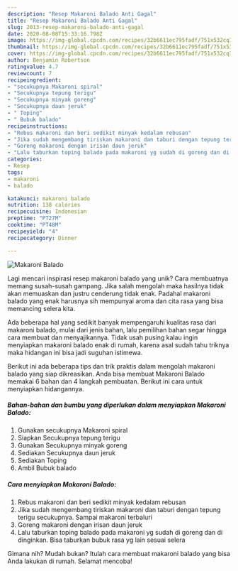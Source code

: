 ```yaml
---
description: "Resep Makaroni Balado Anti Gagal"
title: "Resep Makaroni Balado Anti Gagal"
slug: 2013-resep-makaroni-balado-anti-gagal
date: 2020-08-08T15:33:16.798Z
image: https://img-global.cpcdn.com/recipes/32b6611ec795fadf/751x532cq70/makaroni-balado-foto-resep-utama.jpg
thumbnail: https://img-global.cpcdn.com/recipes/32b6611ec795fadf/751x532cq70/makaroni-balado-foto-resep-utama.jpg
cover: https://img-global.cpcdn.com/recipes/32b6611ec795fadf/751x532cq70/makaroni-balado-foto-resep-utama.jpg
author: Benjamin Robertson
ratingvalue: 4.7
reviewcount: 7
recipeingredient:
- "secukupnya Makaroni spiral"
- "Secukupnya tepung terigu"
- "Secukupnya minyak goreng"
- "Secukupnya daun jeruk"
- " Toping"
- " Bubuk balado"
recipeinstructions:
- "Rebus makaroni dan beri sedikit minyak kedalam rebusan"
- "Jika sudah mengembang tiriskan makaroni dan taburi dengan tepung terigu secukupnya. Sampai makaroni terbaluri"
- "Goreng makaroni dengan irisan daun jeruk"
- "Lalu taburkan toping balado pada makaroni yg sudah di goreng dan di dinginkan. Bisa taburkan bubuk rasa yg lain sesuai selera"
categories:
- Resep
tags:
- makaroni
- balado

katakunci: makaroni balado 
nutrition: 138 calories
recipecuisine: Indonesian
preptime: "PT27M"
cooktime: "PT48M"
recipeyield: "4"
recipecategory: Dinner

---
```



![Makaroni Balado](https://img-global.cpcdn.com/recipes/32b6611ec795fadf/751x532cq70/makaroni-balado-foto-resep-utama.jpg)

Lagi mencari inspirasi resep makaroni balado yang unik? Cara membuatnya memang susah-susah gampang. Jika salah mengolah maka hasilnya tidak akan memuaskan dan justru cenderung tidak enak. Padahal makaroni balado yang enak harusnya sih mempunyai aroma dan cita rasa yang bisa memancing selera kita.



Ada beberapa hal yang sedikit banyak mempengaruhi kualitas rasa dari makaroni balado, mulai dari jenis bahan, lalu pemilihan bahan segar hingga cara membuat dan menyajikannya. Tidak usah pusing kalau ingin menyiapkan makaroni balado enak di rumah, karena asal sudah tahu triknya maka hidangan ini bisa jadi suguhan istimewa.


Berikut ini ada beberapa tips dan trik praktis dalam mengolah makaroni balado yang siap dikreasikan. Anda bisa membuat Makaroni Balado memakai 6 bahan dan 4 langkah pembuatan. Berikut ini cara untuk menyiapkan hidangannya.

<!--inarticleads1-->

##### Bahan-bahan dan bumbu yang diperlukan dalam menyiapkan Makaroni Balado:

1. Gunakan secukupnya Makaroni spiral
1. Siapkan Secukupnya tepung terigu
1. Gunakan Secukupnya minyak goreng
1. Sediakan Secukupnya daun jeruk
1. Sediakan  Toping
1. Ambil  Bubuk balado




<!--inarticleads2-->

##### Cara menyiapkan Makaroni Balado:

1. Rebus makaroni dan beri sedikit minyak kedalam rebusan
1. Jika sudah mengembang tiriskan makaroni dan taburi dengan tepung terigu secukupnya. Sampai makaroni terbaluri
1. Goreng makaroni dengan irisan daun jeruk
1. Lalu taburkan toping balado pada makaroni yg sudah di goreng dan di dinginkan. Bisa taburkan bubuk rasa yg lain sesuai selera




Gimana nih? Mudah bukan? Itulah cara membuat makaroni balado yang bisa Anda lakukan di rumah. Selamat mencoba!
